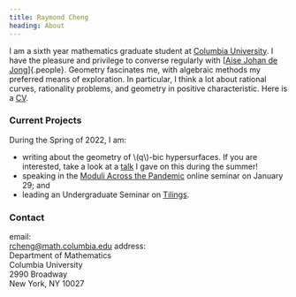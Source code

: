 ```yaml
---
title: Raymond Cheng
heading: About
---
```


I am a sixth year mathematics graduate student at
[Columbia University](http://math.columbia.edu).
I have the pleasure and privilege to converse regularly with
[[Aise Johan de Jong](http://math.columbia.edu/~dejong)]{.people}.
Geometry fascinates me, with algebraic methods my preferred means of exploration.
In particular, I think a lot about rational curves, rationality problems, and
geometry in positive characteristic. Here is a [CV](assets/cv.pdf).

### Current Projects
During the Spring of 2022, I am:

- writing about the geometry of \\(q\\)-bic hypersurfaces. If you are
  interested, take a look at a [talk](https://www.youtube.com/watch?v=0xx6MBSB1BY)
  I gave on this during the summer!
- speaking in the [Moduli Across the Pandemic](https://sites.google.com/bc.edu/map/home)
  online seminar on January 29; and
- leading an Undergraduate Seminar on [Tilings](S2022.html).

### Contact
<span class="contact-wrapper">
email: <br/>
<a id="email" href="mailto:rcheng@math.columbia.edu">rcheng@math.columbia.edu</a>
</span>
<span class="contact-wrapper">
address: <br/>
<div id="address">
Department of Mathematics<br/>
Columbia University<br/>
2990 Broadway<br/>
New York, NY 10027<br/>
</div>
</span>

